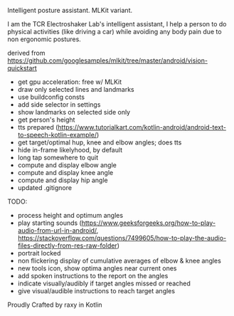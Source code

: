 Intelligent posture assistant. MLKit variant.

I am the TCR Electroshaker Lab's intelligent assistant, I help a person to do physical activities (like driving a car)
while avoiding any body pain due to non ergonomic postures.

derived from https://github.com/googlesamples/mlkit/tree/master/android/vision-quickstart
- get gpu acceleration: free w/ MLKit
- draw only selected lines and landmarks 
- use buildconfig consts
- add side selector in settings
- show landmarks on selected side only
- get person's height
- tts prepared (https://www.tutorialkart.com/kotlin-android/android-text-to-speech-kotlin-example/)
- get target/optimal hup, knee and elbow angles; does tts
- hide in-frame likelyhood, by default
- long tap somewhere to quit
- compute and display elbow angle
- compute and display knee angle
- compute and display hip angle
- updated .gitignore

TODO:
- process height and optimum angles
- play starting sounds (https://www.geeksforgeeks.org/how-to-play-audio-from-url-in-android/, https://stackoverflow.com/questions/7499605/how-to-play-the-audio-files-directly-from-res-raw-folder)
- portrait locked
- non flickering display of cumulative averages of elbow & knee angles
- new tools icon, show optima angles near current ones
- add spoken instructions to the report on the angles
- indicate visually/audibly if target angles missed or reached
- give visual/audible instructions to reach target angles

Proudly Crafted by raxy in Kotlin
